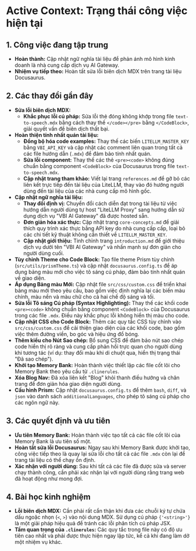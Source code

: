 # Active Context: Trạng thái công việc hiện tại

## 1. Công việc đang tập trung

- **Hoàn thành:** Cập nhật ngữ nghĩa tài liệu để phản ánh mô hình kinh doanh là nhà cung cấp dịch vụ AI Gateway.
- **Nhiệm vụ tiếp theo:** Hoàn tất sửa lỗi biên dịch MDX trên trang tài liệu Docusaurus.

## 2. Các thay đổi gần đây

- **Sửa lỗi biên dịch MDX:**
    - **Khắc phục lỗi cú pháp:** Sửa lỗi thẻ đóng không khớp trong file `text-to-speech.mdx` bằng cách thay thế `</code></pre>` bằng `</CodeBlock>`, giải quyết vấn đề biên dịch thất bại.
- **Hoàn thiện tính nhất quán tài liệu:**
    - **Đồng bộ hóa code examples:** Thay thế các biến `LITELLM_MASTER_KEY` bằng `VBI_API_KEY` và cập nhật các comment liên quan trong tất cả các file hướng dẫn (`.mdx`) để đảm bảo tính nhất quán.
    - **Sửa lỗi component:** Thay thế các thẻ `<pre><code>` không đúng chuẩn bằng component `<CodeBlock>` của Docusaurus trong file `text-to-speech.mdx`.
    - **Cập nhật trang tham khảo:** Viết lại trang `references.md` để gỡ bỏ các liên kết trực tiếp đến tài liệu của LiteLLM, thay vào đó hướng người dùng đến tài liệu của các nhà cung cấp mô hình gốc.
- **Cập nhật ngữ nghĩa tài liệu:**
    - **Thay đổi định vị:** Chuyển đổi cách diễn đạt trong tài liệu từ việc hướng dẫn người dùng tự host "LiteLLM Proxy" sang hướng dẫn sử dụng dịch vụ "VBI AI Gateway" đã được hosted sẵn.
    - **Đơn giản hóa xác thực:** Cập nhật trang `core-concepts.md` để giải thích quy trình xác thực bằng API key do nhà cung cấp cấp, loại bỏ các chi tiết kỹ thuật không cần thiết về `LITELLM_MASTER_KEY`.
    - **Cập nhật giới thiệu:** Tinh chỉnh trang `introduction.md` để giới thiệu dịch vụ dưới tên "VBI AI Gateway" và nhấn mạnh sự đơn giản cho người dùng cuối.
- **Tùy chỉnh Theme cho Code Block:** Tạo file theme Prism tùy chỉnh (`src/utils/prismTheme.ts`) và cập nhật `docusaurus.config.ts` để áp dụng bảng màu mới cho việc tô sáng cú pháp, đảm bảo tính nhất quán về giao diện.
- **Áp dụng Bảng màu Mới:** Cập nhật file `src/css/custom.css` để triển khai bảng màu mới theo yêu cầu, bao gồm việc định nghĩa lại các biến màu chính, màu nền và màu chữ cho cả hai chế độ sáng và tối.
- **Sửa lỗi Tô sáng Cú pháp (Syntax Highlighting):** Thay thế các khối code `<pre><code>` không chuẩn bằng component `<CodeBlock>` của Docusaurus trong các file `.mdx`. Điều này khắc phục lỗi không hiển thị màu cho code.
- **Cập nhật CSS cho Code Block:** Thêm các quy tắc CSS tùy chỉnh vào `src/css/custom.css` để cải thiện giao diện của các khối code, bao gồm việc thêm đường viền, bo góc và hiệu ứng đổ bóng.
- **Thêm kiểu cho Nút Sao chép:** Bổ sung CSS để đảm bảo nút sao chép code hiển thị rõ ràng và cung cấp phản hồi trực quan cho người dùng khi tương tác (ví dụ: thay đổi màu khi di chuột qua, hiển thị trạng thái "Đã sao chép").
- **Khởi tạo Memory Bank:** Hoàn thành việc thiết lập các file cốt lõi cho Memory Bank theo yêu cầu từ `.clinerules`.
- **Xóa Blog Nav:** Đã xóa liên kết "Blog" khỏi thanh điều hướng và chân trang để đơn giản hóa giao diện người dùng.
- **Cấu hình Prism:** Cập nhật `docusaurus.config.ts` để thêm `bash`, `diff`, và `json` vào danh sách `additionalLanguages`, cho phép tô sáng cú pháp cho các ngôn ngữ này.

## 3. Các quyết định và ưu tiên

- **Ưu tiên Memory Bank:** Hoàn thành việc tạo tất cả các file cốt lõi của Memory Bank là ưu tiên số một.
- **Hoàn tất sửa lỗi Docusaurus:** Ngay sau khi Memory Bank được khởi tạo, công việc tiếp theo là quay lại sửa lỗi cho tất cả các file `.mdx` còn lại để trang tài liệu có thể chạy ổn định.
- **Xác nhận với người dùng:** Sau khi tất cả các file đã được sửa và server chạy thành công, cần phải xác nhận lại với người dùng rằng trang web đã hoạt động như mong đợi.

## 4. Bài học kinh nghiệm

- **Lỗi biên dịch MDX:** Cần phải rất cẩn thận khi đưa các chuỗi ký tự chứa dấu ngoặc nhọn (`<`, `>`) vào nội dung MDX. Sử dụng cú pháp `{'<string>'}` là một giải pháp hiệu quả để tránh các lỗi phân tích cú pháp JSX.
- **Tầm quan trọng của `.clinerules`:** Các quy tắc trong file này có độ ưu tiên cao nhất và phải được thực hiện ngay lập tức, kể cả khi đang làm dở một nhiệm vụ khác.
